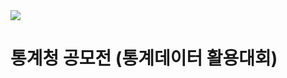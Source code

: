 <img src="https://capsule-render.vercel.app/api?type=waving&color=auto&height=200&section=header&text=Statistical Data Utilization Competition&fontSize=10" />

# 통계청 공모전 (통계데이터 활용대회)
